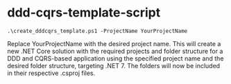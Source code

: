# ddd-cqrs-template-script

```powershell:
.\create_dddcqrs_template.ps1 -ProjectName YourProjectName
```

Replace YourProjectName with the desired project name. This will create a new .NET Core solution with the required projects and folder structure for a DDD and CQRS-based application using the specified project name and the desired folder structure, targeting .NET 7. The folders will now be included in their respective .csproj files.
